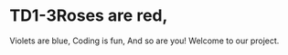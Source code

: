 # TD1-3R o s e s   a r e   r e d , 
 V i o l e t s   a r e   b l u e , 
 C o d i n g   i s   f u n , 
 A n d   s o   a r e   y o u ! 
 
 W e l c o m e   t o   o u r   p r o j e c t .  
 
